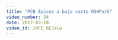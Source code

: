 ```yaml
---
title: "PCB Épicos a bajo costo OSHPark"
video_number: 34
date: 2017-03-18
video_id: J4FE_6EJsLw
---
```

